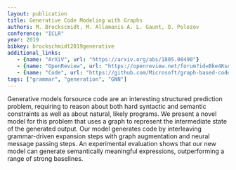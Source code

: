 ```yaml
---
layout: publication
title: Generative Code Modeling with Graphs
authors: M. Brockscmidt, M. Allamanis A. L. Gaunt, O. Polozov
conference: "ICLR"
year: 2019
bibkey: brockschmidt2019generative
additional_links:
   - {name: "ArXiV", url: "https://arxiv.org/abs/1805.08490"}
   - {name: "OpenReview", url: "https://openreview.net/forum?id=Bke4KsA5FX"}
   - {name: "Code", url: "https://github.com/Microsoft/graph-based-code-modelling"}
tags: ["grammar", "generation", "GNN"]
---
```

Generative models forsource code are an interesting structured prediction problem, requiring to reason about both hard syntactic and semantic constraints as well as about natural, likely programs. We present a novel model for this problem that uses a graph to represent the intermediate state of the generated output. Our model generates code by interleaving grammar-driven expansion steps with graph augmentation and neural message passing steps. An experimental evaluation shows that our new model can generate semantically meaningful expressions, outperforming a range of strong baselines.
